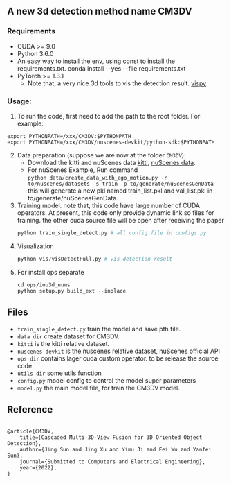 ## A new 3d detection method name CM3DV
### Requirements
- CUDA >= 9.0
- Python 3.6.0
- An easy way to install the env, using const to install the requirements.txt. conda install --yes --file requirements.txt
- PyTorch >= 1.3.1
  - Note that, a very nice 3d tools to vis the detection result. [vispy](https://github.com/vispy)
   
### Usage:
1. To run the code, first need to add the path to the root folder. For example:
```
export PYTHONPATH=/xxx/CM3DV:$PYTHONPATH
export PYTHONPATH=/xxx/CM3DV/nuscenes-devkit/python-sdk:$PYTHONPATH
```
2. Data preparation (suppose we are now at the folder `CM3DV`):
   - Download the kitti and nuScenes data [kitti](http://www.cvlibs.net/datasets/kitti/raw_data.php), [nuScenes data](https://www.nuscenes.org/).
   - For nuScenes Example, Run command  
     `python data/create_data_with_ego_motion.py -r to/nuscenes/datasets -s train -p to/generate/nuScenesGenData`
     this will generate a new pkl named train_list.pkl and val_list.pkl in to/generate/nuScenesGenData.
3. Training model. 
   note that, this code have large number of CUDA operators. At present, this code only provide dynamic link so files for training.
   the other cuda source file will be open after receiving the paper
   ```python 
   python train_single_detect.py # all config file in configs.py
   ```
4. Visualization
   ```python 
   python vis/visDetectFull.py # vis detection result
   ```
5. For install ops separate
   ```shell
   cd ops/iou3d_nums
   python setup.py build_ext --inplace
   ```

## Files
- `train_single_detect.py` train the model and save pth file.
- `data dir` create dataset for CM3DV.
- `kitti` is the kitti relative dataset.
- `nuscenes-devkit` is the nuscenes relative dataset, nuScenes official API
- `ops dir` contains lager cuda custom operator. to be release the source code
- `utils dir` some utils function
- `config.py` model config to control the model super parameters
- `model.py` the main model file, for train the CM3DV model.

## Reference
```

@article{CM3DV,
    title={Cascaded Multi-3D-View Fusion for 3D Oriented Object Detection},
    author={Jing Sun and Jing Xu and Yimu Ji and Fei Wu and Yanfei Sun},
    journal={Submitted to Computers and Electrical Engineering},
    year={2022},
}
```
